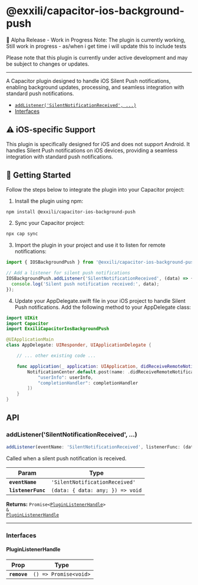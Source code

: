 # @exxili/capacitor-ios-background-push

🚧 Alpha Release -  Work in Progress
Note: The plugin is currently working,  Still work in progress - as/when i get time i will update this to include tests

Please note that this plugin is currently under active development and may be subject to changes or updates.

<hr>

A Capacitor plugin designed to handle iOS Silent Push notifications, enabling background updates, processing, and seamless integration with standard push notifications.


<docgen-index>

* [`addListener('SilentNotificationReceived', ...)`](#addlistenersilentnotificationreceived)
* [Interfaces](#interfaces)

</docgen-index>

## ⚠️ iOS-specific Support

This plugin is specifically designed for iOS and does not support Android. It handles Silent Push notifications on iOS devices, providing a seamless integration with standard push notifications.

## 🚀 Getting Started

Follow the steps below to integrate the plugin into your Capacitor project:

1. Install the plugin using npm:

```bash
npm install @exxili/capacitor-ios-background-push
```

2. Sync your Capacitor project:

```bash
npx cap sync
``` 


3. Import the plugin in your project and use it to listen for remote notifications:
   
```js
import { IOSBackgroundPush } from '@exxili/capacitor-ios-background-push';

// Add a listener for silent push notifications
IOSBackgroundPush.addListener('SilentNotificationReceived', (data) => {
  console.log('Silent push notification received:', data);
});
```

4. Update your AppDelegate.swift file in your iOS project to handle Silent Push notifications. Add the following method to your AppDelegate class:

```swift
import UIKit
import Capacitor
import ExxiliCapacitorIosBackgroundPush

@UIApplicationMain
class AppDelegate: UIResponder, UIApplicationDelegate {

    // ... other existing code ...

    func application(_ application: UIApplication, didReceiveRemoteNotification userInfo: [AnyHashable : Any], fetchCompletionHandler completionHandler: @escaping (UIBackgroundFetchResult) -> Void) {
        NotificationCenter.default.post(name: .didReceiveRemoteNotificationForIOSBackgroundPush, object: nil, userInfo: [
            "userInfo": userInfo,
            "completionHandler": completionHandler
        ])
    }
}

```

## API


<docgen-api>
<!--Update the source file JSDoc comments and rerun docgen to update the docs below-->

### addListener('SilentNotificationReceived', ...)

```typescript
addListener(eventName: 'SilentNotificationReceived', listenerFunc: (data: { data: any; }) => void) => Promise<PluginListenerHandle> & PluginListenerHandle
```

Called when a silent push notification is received.

| Param              | Type                                           |
| ------------------ | ---------------------------------------------- |
| **`eventName`**    | <code>'SilentNotificationReceived'</code>      |
| **`listenerFunc`** | <code>(data: { data: any; }) =&gt; void</code> |

**Returns:** <code>Promise&lt;<a href="#pluginlistenerhandle">PluginListenerHandle</a>&gt; & <a href="#pluginlistenerhandle">PluginListenerHandle</a></code>

--------------------


### Interfaces


#### PluginListenerHandle

| Prop         | Type                                      |
| ------------ | ----------------------------------------- |
| **`remove`** | <code>() =&gt; Promise&lt;void&gt;</code> |

</docgen-api>
